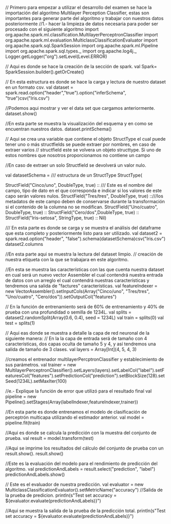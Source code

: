 // Primero para empezar a utilizar el desarrollo del examen se hace la importación del algoritmo Multilayer Perception Classifier, estas son importantes para generar parte del algoritmo y trabajar con nuestros datos posteriormente
//1.- hacer la limpieza de datos necesaria para poder ser procesado con el siguiente algoritmo
import org.apache.spark.ml.classification.MultilayerPerceptronClassifier
import org.apache.spark.ml.evaluation.MulticlassClassificationEvaluator
import org.apache.spark.sql.SparkSession
import org.apache.spark.ml.Pipeline
import org.apache.spark.sql.types._
import org.apache.log4j._
Logger.getLogger("org").setLevel(Level.ERROR)

// Aqui es donde se hace la creación de la sección de spark.
val Spark= SparkSession.builder().getOrCreate()

// En esta estructura es donde se hace la carga y lectura de nuestro dataset en un formato csv.
val dataset = spark.read.option("header","true").option("inferSchema", "true")csv("Iris.csv")

//Podemos aqui mostrar y ver el data set que cargamos anteriormente.
dataset.show()

//En esta parte se muestra la visualización del esquema y en como se encuentran nuestros datos.
dataset.printSchema()

// Aqui se crea una variable que contiene el objeto StructType el cual puede tener uno o más structfields se puede extraer por nombres, en caso de extraer varios
// structfield este se volvera un objeto structtype. Si uno de estos nombres que nosotros proporcionamos no contiene un campo

//En caso de extraer un solo Structfield se devolverá un valor nulo.

val datasetSchema =  /// estructura de un StructType
StructType(

StructField("Cinco/uno", DoubleType, true) :: /// Este es el nombre del campo, tipo de dato en el que corresponda e indicar si los valores de este capo serán valores nulos.
StructField("Tres/tres", DoubleType, true) ::///los metadatos de este campo deben de conservarse durante la transformación si el contenido de la columna no se modifican.
StructField("Uno/cuatro", DoubleType, true) ::
StructField("Cero/dos",DoubleType, true) ::
StructField("Iris-setosa", StringType, true) :: Nil)

/// En esta parte es donde se carga y se muestra el análisis del dataframe que esta completo y posteriormente listo para ser utilizado.
val dataset2 = spark.read.option("header", "false").schema(datasetSchema)csv("Iris.csv")
dataset2.columns

//En esta parte aqui se muestra la lectura del dataset limpio.
// creación de nuestra etiqueta con la que se trabajara en este algoritmo.

 //En esta se muestra las características con las que cuenta nuestra dataset en cual será un nuevo vector Assembler el cual contendrá nuestra entrada de datos con un arreglo el cual contendrá nuestras características y tendremos una salida de "factures" características.
 val featureIndexer = new VectorAssembler().setInputCols(Array("Cinco/uno", "Tres/tres", "Uno/cuatro", "Cero/dos")).setOutputCol("features")


// En la función de entrenamiento será de 60% de entrenamiento y 40% de prueba con una profundidad o semilla de 1234L.
val splits = dataset2.randomSplit(Array(0.6, 0.4), seed = 1234L)
    val train = splits(0)
    val test = splits(1)

// Aqui eas donde se muestra a detalle la capa de red neuronal de la siguiente manera:
// En la la capa de entrada será de tamaño con 4 características, dos capas oculta de tamaño 5 y 4, y así tendremos una salida de tamaño de 3 clases.
val layers = Array[Int](4, 5, 4, 3)

//creamos el entrenador multilayerPercptronClassifier y establecimiento de sus parámetros.
val trainer = new MultilayerPerceptronClassifier().setLayers(layers).setLabelCol("label").setFeaturesCol("features").setPredictionCol("prediction").setBlockSize(128).setSeed(1234L).setMaxIter(100)

//e.- Explique la función de error que utilizó para el resultado final
val pipeline = new Pipeline().setStages(Array(labelIndexer,featureIndexer,trainer))

//En esta parte es donde entrenamos el modelo de clasificación de perceptrón multicapa utilizando el estimador anterior.
val model = pipeline.fit(train)

//Aqui es donde se calcula la predicción con la muestra del conjunto de prueba.
val result = model.transform(test)

//Aqui se imprime los resultados del cálculo del conjunto de prueba con un result.show().
result.show()

//Este es la evaluación del modelo para el rendimiento de predicción del algoritmo.
val predictionAndLabels = result.select("prediction", "label")
predictionAndLabels.show()

// Este es el evaluador de nuestra predicción.
val evaluator = new MulticlassClassificationEvaluator().setMetricName("accuracy")
//Salida de la prueba de predicion.
println(s"Test set accuracy = ${evaluator.evaluate(predictionAndLabels)}")

//Aqui se muestra la salida de la prueba de la predicción total.
println(s"Test set accuracy = ${evaluator.evaluate(predictionAndLabels)}")